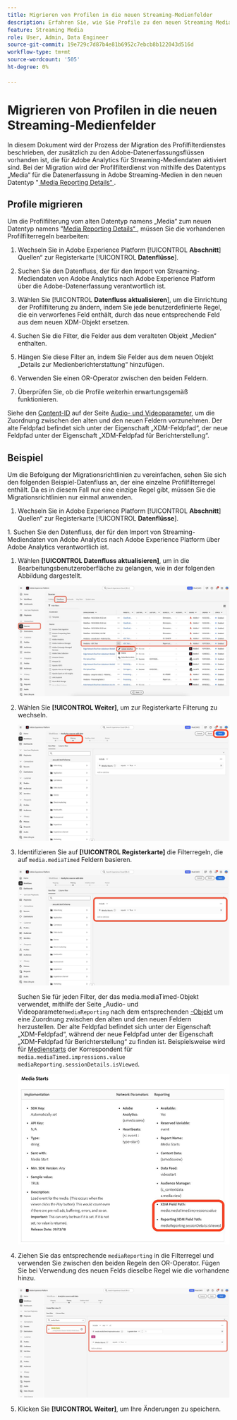 ```yaml
---
title: Migrieren von Profilen in die neuen Streaming-Medienfelder
description: Erfahren Sie, wie Sie Profile zu den neuen Streaming Media-Feldern migrieren.
feature: Streaming Media
role: User, Admin, Data Engineer
source-git-commit: 19e729c7d87b4e81b6952c7ebcb8b122043d516d
workflow-type: tm+mt
source-wordcount: '505'
ht-degree: 0%

---
```


# Migrieren von Profilen in die neuen Streaming-Medienfelder

In diesem Dokument wird der Prozess der Migration des Profilfilterdienstes beschrieben, der zusätzlich zu den Adobe-Datenerfassungsflüssen vorhanden ist, die für Adobe Analytics für Streaming-Mediendaten aktiviert sind. Bei der Migration wird der Profilfilterdienst von mithilfe des Datentyps „Media“ für die Datenerfassung in Adobe Streaming-Medien in den neuen Datentyp &quot;[ Media Reporting Details“ ](https://experienceleague.adobe.com/en/docs/experience-platform/xdm/data-types/media-reporting-details).

## Profile migrieren

Um die Profilfilterung vom alten Datentyp namens „Media“ zum neuen Datentyp namens &quot;[Media Reporting Details“ ](https://experienceleague.adobe.com/en/docs/experience-platform/xdm/data-types/media-reporting-details), müssen Sie die vorhandenen Profilfilterregeln bearbeiten:

1. Wechseln Sie in Adobe Experience Platform [!UICONTROL **Abschnitt**] Quellen“ zur Registerkarte [!UICONTROL **Datenflüsse**].

1. Suchen Sie den Datenfluss, der für den Import von Streaming-Mediendaten von Adobe Analytics nach Adobe Experience Platform über die Adobe-Datenerfassung verantwortlich ist.

1. Wählen Sie [!UICONTROL **Datenfluss aktualisieren**], um die Einrichtung der Profilfilterung zu ändern, indem Sie jede benutzerdefinierte Regel, die ein verworfenes Feld enthält, durch das neue entsprechende Feld aus dem neuen XDM-Objekt ersetzen.

1. Suchen Sie die Filter, die Felder aus dem veralteten Objekt „Medien“ enthalten.

1. Hängen Sie diese Filter an, indem Sie Felder aus dem neuen Objekt „Details zur Medienberichterstattung“ hinzufügen.

1. Verwenden Sie einen OR-Operator zwischen den beiden Feldern.

1. Überprüfen Sie, ob die Profile weiterhin erwartungsgemäß funktionieren.

Siehe den [Content-ID](https://experienceleague.adobe.com/en/docs/media-analytics/using/implementation/variables/audio-video-parameters#content-id) auf der Seite [Audio- und Videoparameter](https://experienceleague.adobe.com/de/docs/media-analytics/using/implementation/variables/audio-video-parameters), um die Zuordnung zwischen den alten und den neuen Feldern vorzunehmen. Der alte Feldpfad befindet sich unter der Eigenschaft „XDM-Feldpfad“, der neue Feldpfad unter der Eigenschaft „XDM-Feldpfad für Berichterstellung“.

## Beispiel

Um die Befolgung der Migrationsrichtlinien zu vereinfachen, sehen Sie sich den folgenden Beispiel-Datenfluss an, der eine einzelne Profilfilterregel enthält. Da es in diesem Fall nur eine einzige Regel gibt, müssen Sie die Migrationsrichtlinien nur einmal anwenden.

1. Wechseln Sie in Adobe Experience Platform [!UICONTROL **Abschnitt**] Quellen“ zur Registerkarte [!UICONTROL **Datenflüsse**].

&#x200B;1. Suchen Sie den Datenfluss, der für den Import von Streaming-Mediendaten von Adobe Analytics nach Adobe Experience Platform über Adobe Analytics verantwortlich ist.

1. Wählen **[!UICONTROL Datenfluss aktualisieren]**, um in die Bearbeitungsbenutzeroberfläche zu gelangen, wie in der folgenden Abbildung dargestellt.

   ![AEP-Datenflussprofil](assets/aep-dataflow-profile.jpeg)

1. Wählen Sie **[!UICONTROL Weiter]**, um zur Registerkarte Filterung zu wechseln.

   ![Registerkarte &quot;AEP-Datenflussfilter“](assets/aep-dataflow-filtering-profile.jpeg)

1. Identifizieren Sie auf **[!UICONTROL Registerkarte]** die Filterregeln, die auf `media.mediaTimed` Feldern basieren.

   ![AEP-Datenflussfilterregeln](assets/dataflow-filtering-rules-profile.jpeg)


   Suchen Sie für jeden Filter, der das media.mediaTimed-Objekt verwendet, mithilfe der Seite „Audio- und Videoparameter`mediaReporting` nach dem entsprechenden [-Objekt](https://experienceleague.adobe.com/de/docs/media-analytics/using/implementation/variables/audio-video-parameters) um eine Zuordnung zwischen den alten und den neuen Feldern herzustellen. Der alte Feldpfad befindet sich unter der Eigenschaft „XDM-Feldpfad“, während der neue Feldpfad unter der Eigenschaft „XDM-Feldpfad für Berichterstellung“ zu finden ist. Beispielsweise wird für [Medienstarts](https://experienceleague.adobe.com/en/docs/media-analytics/using/implementation/variables/audio-video-parameters#media-starts) der Korrespondent für `media.mediaTimed.impressions.value` `mediaReporting.sessionDetails.isViewed`.

   ![Neue und alte XDM-Felder](assets/xdm-fields-new-and-old.jpeg)

1. Ziehen Sie das entsprechende `mediaReporting` in die Filterregel und verwenden Sie zwischen den beiden Regeln den OR-Operator. Fügen Sie bei Verwendung des neuen Felds dieselbe Regel wie die vorhandene hinzu.

   ![Filterregeln hinzufügen](assets/add-filter-rules.jpeg)

1. Klicken Sie **[!UICONTROL Weiter]**, um Ihre Änderungen zu speichern.
